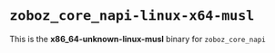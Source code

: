 # `zoboz_core_napi-linux-x64-musl`

This is the **x86_64-unknown-linux-musl** binary for `zoboz_core_napi`
